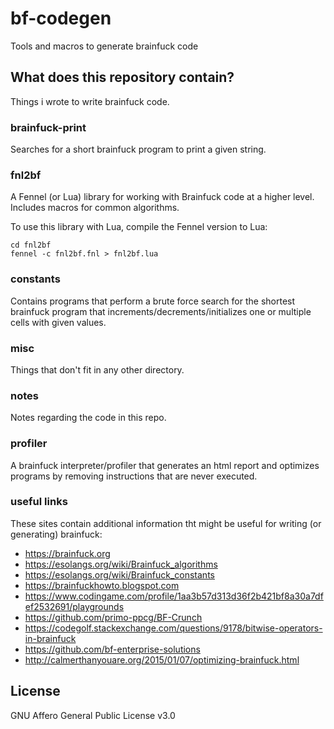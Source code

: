 # bf-codegen
Tools and macros to generate brainfuck code

## What does this repository contain?
Things i wrote to write brainfuck code.

### brainfuck-print
Searches for a short brainfuck program to print a given string.

### fnl2bf
A Fennel (or Lua) library for working with Brainfuck code at a higher level. Includes macros for common algorithms.

To use this library with Lua, compile the Fennel version to Lua:
```
cd fnl2bf
fennel -c fnl2bf.fnl > fnl2bf.lua
```

### constants
Contains programs that perform a brute force search for the shortest brainfuck program that increments/decrements/initializes one or multiple cells with given values.

### misc
Things that don't fit in any other directory.

### notes
Notes regarding the code in this repo.

### profiler
A brainfuck interpreter/profiler that generates an html report and optimizes programs by removing instructions that are never executed.

### useful links
These sites contain additional information tht might be useful for writing (or generating) brainfuck:
- https://brainfuck.org
- https://esolangs.org/wiki/Brainfuck_algorithms
- https://esolangs.org/wiki/Brainfuck_constants
- https://brainfuckhowto.blogspot.com
- https://www.codingame.com/profile/1aa3b57d313d36f2b421bf8a30a7dfef2532691/playgrounds
- https://github.com/primo-ppcg/BF-Crunch
- https://codegolf.stackexchange.com/questions/9178/bitwise-operators-in-brainfuck
- https://github.com/bf-enterprise-solutions
- http://calmerthanyouare.org/2015/01/07/optimizing-brainfuck.html

## License
GNU Affero General Public License v3.0
